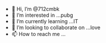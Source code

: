 - 👋 Hi, I’m @712cmbk
- 👀 I’m interested in ...pubg
- 🌱 I’m currently learning ...IT
- 💞️ I’m looking to collaborate on ...love
- 📫 How to reach me ...

<!---
712cmbk/712cmbk is a ✨ special ✨ repository because its `README.md` (this file) appears on your GitHub profile.
You can click the Preview link to take a look at your changes.
--->

